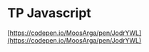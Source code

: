 # TP Javascript 

[https://codepen.io/MoosArga/pen/JodrYWL](https://codepen.io/MoosArga/pen/JodrYWL)
